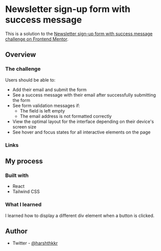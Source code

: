 # Newsletter sign-up form with success message

This is a solution to the [Newsletter sign-up form with success message challenge on Frontend Mentor](https://www.frontendmentor.io/challenges/newsletter-signup-form-with-success-message-3FC1AZbNrv).

## Overview

### The challenge

Users should be able to:

- Add their email and submit the form
- See a success message with their email after successfully submitting the form
- See form validation messages if:
  - The field is left empty
  - The email address is not formatted correctly
- View the optimal layout for the interface depending on their device's screen size
- See hover and focus states for all interactive elements on the page

### Links

<!-- - Live Site URL:  -->

## My process

### Built with

- React
- Tailwind CSS

### What I learned

I learned how to display a different div element when a button is clicked.

## Author

- Twitter - [@harshthkkr](https://www.twitter.com/harshthkkr)
